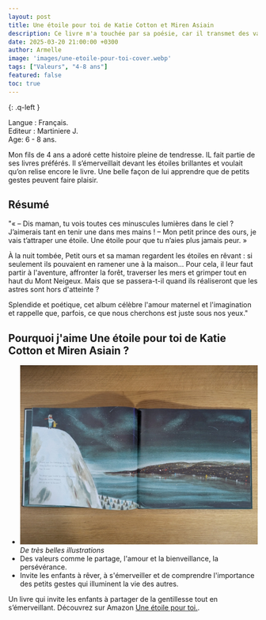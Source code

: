 ```yaml
---
layout: post
title: Une étoile pour toi de Katie Cotton et Miren Asiain 
description: Ce livre m'a touchée par sa poésie, car il transmet des valeurs essentielles comme le partage, l'amour et la bienveillance, la persévérance des notions que je tiens à transmettre à mon fils de 4 ans.
date: 2025-03-20 21:00:00 +0300
author: Armelle
image: 'images/une-etoile-pour-toi-cover.webp'
tags: ["Valeurs", "4-8 ans"]
featured: false
toc: true
---
```


{: .q-left }

Langue : Français.         
Editeur : Martiniere J.    
Age: 6 - 8 ans.

Mon fils de 4 ans a adoré cette histoire pleine de tendresse. IL fait partie de ses livres préférés. Il s’émerveillait devant les étoiles brillantes et voulait qu’on relise encore le livre. Une belle façon de lui apprendre que de petits gestes peuvent faire plaisir.

## Résumé

"« – Dis maman, tu vois toutes ces minuscules lumières dans le ciel ? J’aimerais tant en tenir une dans mes mains !
– Mon petit prince des ours, je vais t’attraper une étoile. Une étoile pour que tu n’aies plus jamais peur. »

À la nuit tombée, Petit ours et sa maman regardent les étoiles en rêvant : si seulement ils pouvaient en ramener une à la maison... Pour cela, il leur faut partir à l'aventure, affronter la forêt, traverser les mers et grimper tout en haut du Mont Neigeux. Mais que se passera-t-il quand ils réaliseront que les astres sont hors d'atteinte ?

Splendide et poétique, cet album célèbre l'amour maternel et l'imagination et rappelle que, parfois, ce que nous cherchons est juste sous nos yeux."

## Pourquoi j'aime Une étoile pour toi de Katie Cotton et Miren Asiain ?

- ![De très belles illustrations lumineuses](images/une-etoile-pour-toi-int.webp)
*De très belles illustrations*
- Des valeurs comme le partage, l'amour et la bienveillance, la persévérance.
- Invite les enfants à rêver, à s'émerveiller et de comprendre l'importance des petits gestes qui illuminent la vie des autres. 

Un livre qui invite les enfants à partager de la gentillesse tout en s’émerveillant. Découvrez sur Amazon [Une étoile pour toi.](https://amzn.to/4ldKNta).  

